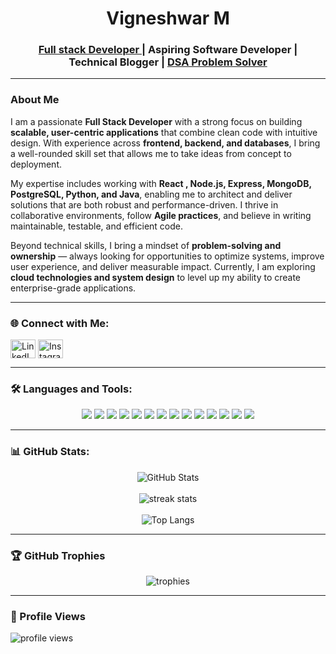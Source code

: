 <h1 align="center">Vigneshwar M</h1>
<h3 align="center"><a href='https://www.linkedin.com/in/vickyyyyyyy/'>Full stack Developer </a> | Aspiring Software Developer | <br>     Technical Blogger | <a href='https://leetcode.com/u/Vigneshwar1603/'> DSA Problem Solver</a></h3>

---

### About Me  

I am a passionate **Full Stack Developer** with a strong focus on building **scalable, user-centric applications** that combine clean code with intuitive design. With experience across **frontend, backend, and databases**, I bring a well-rounded skill set that allows me to take ideas from concept to deployment.  

My expertise includes working with **React , Node.js, Express, MongoDB, PostgreSQL, Python, and Java**, enabling me to architect and deliver solutions that are both robust and performance-driven. I thrive in collaborative environments, follow **Agile practices**, and believe in writing maintainable, testable, and efficient code.  

Beyond technical skills, I bring a mindset of **problem-solving and ownership** — always looking for opportunities to optimize systems, improve user experience, and deliver measurable impact. Currently, I am exploring **cloud technologies and system design** to level up my ability to create enterprise-grade applications. 


---

### 🌐 Connect with Me:
<p align="left">
<a href="https://linkedin.com/in/vickyyyyyyy" target="blank"><img align="center" src="https://raw.githubusercontent.com/rahuldkjain/github-profile-readme-generator/master/src/images/icons/Social/linked-in-alt.svg" alt="LinkedIn" height="30" width="40" /></a>
<a href="https://instagram.com/__vxcxy__" target="blank"><img align="center" src="https://raw.githubusercontent.com/rahuldkjain/github-profile-readme-generator/master/src/images/icons/Social/instagram.svg" alt="Instagram" height="30" width="40" /></a>
</p>

---



### 🛠 Languages and Tools:
<p align="center">
  <img src="https://img.shields.io/badge/JavaScript-F7DF1E?style=for-the-badge&logo=javascript&logoColor=black" />
  <img src="https://img.shields.io/badge/Python-3776AB?style=for-the-badge&logo=python&logoColor=white" />
  <img src="https://img.shields.io/badge/Java-ED8B00?style=for-the-badge&logo=java&logoColor=white" />
  <img src="https://img.shields.io/badge/React-20232A?style=for-the-badge&logo=react&logoColor=61DAFB" />
  <img src="https://img.shields.io/badge/Node.js-43853D?style=for-the-badge&logo=node.js&logoColor=white" />
  <img src="https://img.shields.io/badge/Express.js-404D59?style=for-the-badge" />
  <img src="https://img.shields.io/badge/MongoDB-4EA94B?style=for-the-badge&logo=mongodb&logoColor=white" />
  <img src="https://img.shields.io/badge/PostgreSQL-316192?style=for-the-badge&logo=postgresql&logoColor=white" />
  <img src="https://img.shields.io/badge/MySQL-4479A1?style=for-the-badge&logo=mysql&logoColor=white" />
  <img src="https://img.shields.io/badge/HTML5-E34F26?style=for-the-badge&logo=html5&logoColor=white" />
  <img src="https://img.shields.io/badge/CSS3-1572B6?style=for-the-badge&logo=css3&logoColor=white" />
  <img src="https://img.shields.io/badge/Bootstrap-563D7C?style=for-the-badge&logo=bootstrap&logoColor=white" />
  <img src="https://img.shields.io/badge/Git-F05032?style=for-the-badge&logo=git&logoColor=white" />
  <img src="https://img.shields.io/badge/GitHub-181717?style=for-the-badge&logo=github&logoColor=white" />
</p>


---

### 📊 GitHub Stats:
<p align="center">
  <img src="https://github-readme-stats.vercel.app/api?username=vigneshwar16&show_icons=true&theme=radical&count_private=true" alt="GitHub Stats" /><br> <br>
  <img src="https://streak-stats.demolab.com?user=vigneshwar16&theme=radical&hide_border=true" alt="streak stats"/><br> <br>
  <img src="https://github-readme-stats.vercel.app/api/top-langs/?username=Vigneshwar16&layout=pie" alt="Top Langs"/>
</p>


---

### 🏆 GitHub Trophies
<p align="center">
  <img src="https://github-profile-trophy.vercel.app/?username=vigneshwar16&theme=radical&no-frame=true&margin-w=15" alt="trophies"/>
</p>

---

### 👀 Profile Views
<p >
  <img src="https://komarev.com/ghpvc/?username=vigneshwar16&label=Profile%20views&color=0e75b6&style=flat" alt="profile views" />
</p>
